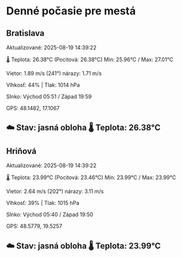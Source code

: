 ﻿# Denné počasie pre mestá

## Bratislava
Aktualizované: 2025-08-19 14:39:22

🌡️ Teplota: 26.38°C 
(Pocitová: 26.38°C)
Min: 25.96°C / Max: 27.01°C

Vietor: 1.89 m/s    (241°) 
nárazy: 1.71 m/s

Vlhkosť: 44% | Tlak: 1014 hPa

Slnko: Východ 05:51 / Západ 19:59

GPS: 48.1482, 17.1067

☁️ Stav: jasná obloha        🌡️ Teplota: 26.38°C
---

## Hriňová
Aktualizované: 2025-08-19 14:39:22

🌡️ Teplota: 23.99°C 
(Pocitová: 23.46°C)
Min: 23.99°C / Max: 23.99°C

Vietor: 2.64 m/s (202°)
nárazy: 3.11 m/s

Vlhkosť: 39% | Tlak: 1015 hPa

Slnko: Východ 05:40 / Západ 19:50

GPS: 48.5779, 19.5257

☁️ Stav: jasná obloha        🌡️ Teplota: 23.99°C
---

